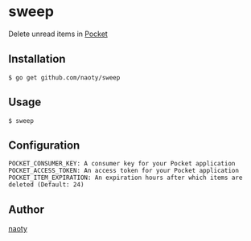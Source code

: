 # sweep 

Delete unread items in [Pocket](https://getpocket.com)

## Installation

```
$ go get github.com/naoty/sweep
```

## Usage

```
$ sweep
```

## Configuration

```
POCKET_CONSUMER_KEY: A consumer key for your Pocket application
POCKET_ACCESS_TOKEN: An access token for your Pocket application
POCKET_ITEM_EXPIRATION: An expiration hours after which items are deleted (Default: 24)
```

## Author

[naoty](https://github.com/naoty)

